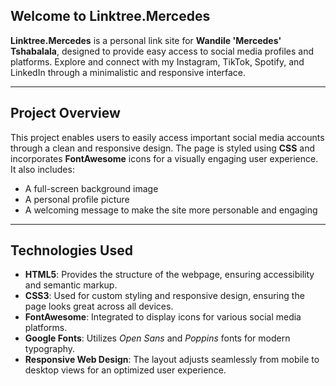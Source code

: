 ## Welcome to Linktree.Mercedes

**Linktree.Mercedes** is a personal link site for **Wandile 'Mercedes' Tshabalala**, designed to provide easy access to social media profiles and platforms. Explore and connect with my Instagram, TikTok, Spotify, and LinkedIn through a minimalistic and responsive interface.

---

## Project Overview

This project enables users to easily access important social media accounts through a clean and responsive design. The page is styled using **CSS** and incorporates **FontAwesome** icons for a visually engaging user experience. It also includes:

- A full-screen background image
- A personal profile picture
- A welcoming message to make the site more personable and engaging

---

## Technologies Used

- **HTML5**: Provides the structure of the webpage, ensuring accessibility and semantic markup.
- **CSS3**: Used for custom styling and responsive design, ensuring the page looks great across all devices.
- **FontAwesome**: Integrated to display icons for various social media platforms.
- **Google Fonts**: Utilizes *Open Sans* and *Poppins* fonts for modern typography.
- **Responsive Web Design**: The layout adjusts seamlessly from mobile to desktop views for an optimized user experience.
